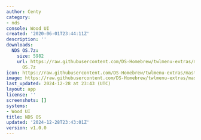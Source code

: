 ```yaml
---
author: Centy
category:
- nds
console: Wood UI
created: '2020-06-01T23:44:11Z'
description: ''
downloads:
  NDS OS.7z:
    size: 5982
    url: https://raw.githubusercontent.com/DS-Homebrew/twlmenu-extras/master/_nds/TWiLightMenu/akmenu/themes/NDS
      OS.7z
icon: https://raw.githubusercontent.com/DS-Homebrew/twlmenu-extras/master/unistore/icons/ak.png
image: https://raw.githubusercontent.com/DS-Homebrew/twlmenu-extras/master/unistore/icons/ak.png
last_updated: 2024-12-28 at 23:43 (UTC)
layout: app
license: ''
screenshots: []
systems:
- Wood UI
title: NDS OS
updated: '2024-12-28T23:43:01Z'
version: v1.0.0
---
```

